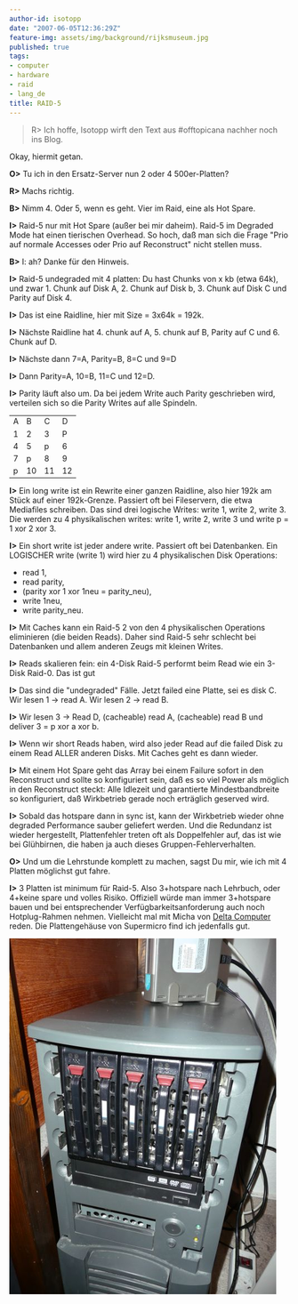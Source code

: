 ```yaml
---
author-id: isotopp
date: "2007-06-05T12:36:29Z"
feature-img: assets/img/background/rijksmuseum.jpg
published: true
tags:
- computer
- hardware
- raid
- lang_de
title: RAID-5
---
```


> R> Ich hoffe, Isotopp wirft den Text aus #offtopicana nachher noch ins Blog.

Okay, hiermit getan.

**O>**
Tu ich in den Ersatz-Server nun 2 oder 4 500er-Platten?

**R>**
Machs richtig.

**B>** Nimm 4. Oder 5, wenn es geht. Vier im Raid, eine als Hot Spare.

**I>** Raid-5 nur mit Hot Spare (außer bei mir daheim). Raid-5 im Degraded Mode hat einen tierischen Overhead. So hoch, daß man sich die Frage "Prio auf normale Accesses oder Prio auf Reconstruct" nicht stellen muss.

**B>**
I: ah? Danke für den Hinweis.

**I>**
Raid-5 undegraded mit 4 platten: Du hast Chunks von x kb (etwa 64k), und zwar 1. Chunk auf Disk A, 2. Chunk auf Disk b, 3. Chunk auf Disk C und Parity auf Disk 4. 

**I>**
Das ist eine Raidline, hier mit Size = 3x64k = 192k.

**I>**
Nächste Raidline hat 4. chunk auf A, 5. chunk auf B, Parity auf C und 6. Chunk auf D.

**I>**
Nächste dann 7=A, Parity=B, 8=C und 9=D

**I>**
Dann Parity=A, 10=B, 11=C und 12=D.

**I>**
Parity läuft also um. Da bei jedem Write auch Parity geschrieben wird, verteilen sich so die Parity Writes auf alle Spindeln.

<table><tr><td>A</td><td>B</td><td>C</td><td>D</td></tr><tr><td>1</td><td>2</td><td>3</td><td>P</td></tr><tr><td>4</td><td>5</td><td>p</td><td>6</td></tr><tr><td>7</td><td>p</td><td>8</td><td>9</td></tr><tr><td>p</td><td>10</td><td>11</td><td>12</td></tr></table>

**I>**
Ein long write ist ein Rewrite einer ganzen Raidline, also hier 192k am Stück auf einer 192k-Grenze.
Passiert oft bei Fileservern, die etwa Mediafiles schreiben.
Das sind drei logische Writes: write 1, write 2, write 3.
Die werden zu 4 physikalischen writes: write 1, write 2, write 3 und write p = 1 xor 2 xor 3.

**I>**
Ein short write ist jeder andere write.
Passiert oft bei Datenbanken.
Ein LOGISCHER write (write 1) wird hier zu 4 physikalischen Disk Operations: 
- read 1, 
- read parity, 
- (parity xor 1 xor 1neu = parity_neu),
- write 1neu, 
- write parity_neu.

**I>**
Mit Caches kann ein Raid-5 2 von den 4 physikalischen Operations eliminieren (die beiden Reads). 
Daher sind Raid-5 sehr schlecht bei Datenbanken und allem anderen Zeugs mit kleinen Writes.

**I>**
Reads skalieren fein: ein 4-Disk Raid-5 performt beim Read wie ein 3-Disk Raid-0. Das ist gut

**I>**
Das sind die "undegraded" Fälle.
Jetzt failed eine Platte, sei es disk C.
Wir lesen 1 → read A.
Wir lesen 2 → read B.

**I>**
Wir lesen 3 → Read D, (cacheable) read A, (cacheable) read B und deliver 3 = p xor a xor b.

**I>**
Wenn wir short Reads haben, wird also jeder Read auf die failed Disk zu einem Read ALLER anderen Disks. 
Mit Caches geht es dann wieder.

**I>**
Mit einem Hot Spare geht das Array bei einem Failure sofort in den Reconstruct und sollte so konfiguriert sein, daß es so viel Power als möglich in den Reconstruct steckt:
Alle Idlezeit und garantierte Mindestbandbreite so konfiguriert, daß Wirkbetrieb gerade noch erträglich geserved wird. 

**I>**
Sobald das hotspare dann in sync ist, kann der Wirkbetrieb wieder ohne degraded Performance sauber geliefert werden. 
Und die Redundanz ist wieder hergestellt, Plattenfehler treten oft als Doppelfehler auf, das ist wie bei Glühbirnen, die haben ja auch dieses Gruppen-Fehlerverhalten.

**O>**
Und um die Lehrstunde komplett zu machen, sagst Du mir, wie ich mit 4 Platten möglichst gut fahre.

**I>**
3 Platten ist minimum für Raid-5.
Also 3+hotspare nach Lehrbuch, oder 4+keine spare und volles Risiko.
Offiziell würde man immer 3+hotspare bauen und bei entsprechender Verfügbarkeitsanforderung auch noch Hotplug-Rahmen nehmen.
Vielleicht mal mit Micha von <a href="http://www.deltacomputer.de">Delta Computer</a> reden. 
Die Plattengehäuse von Supermicro find ich jedenfalls gut.

![](/uploads/server.jpg)